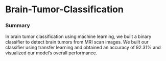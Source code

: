 # Brain-Tumor-Classification
 
### Summary
In brain tumor classification using machine learning, we built a binary classifier to detect brain tumors from MRI scan images. We built our classifier using transfer learning and obtained an accuracy of 92.31% and visualized our model’s overall performance.
